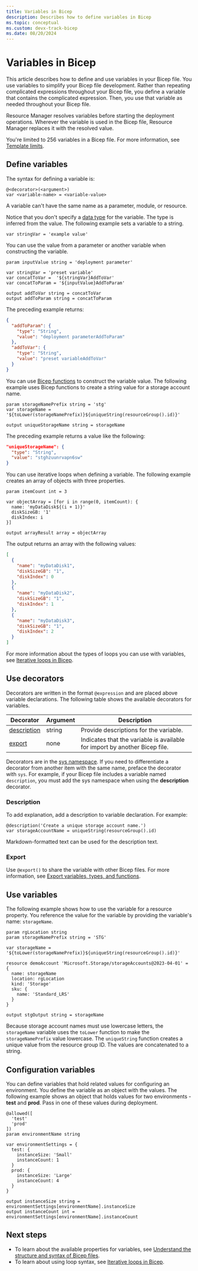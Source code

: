 ```yaml
---
title: Variables in Bicep
description: Describes how to define variables in Bicep
ms.topic: conceptual
ms.custom: devx-track-bicep
ms.date: 08/20/2024
---
```


# Variables in Bicep

This article describes how to define and use variables in your Bicep file. You use variables to simplify your Bicep file development. Rather than repeating complicated expressions throughout your Bicep file, you define a variable that contains the complicated expression. Then, you use that variable as needed throughout your Bicep file.

Resource Manager resolves variables before starting the deployment operations. Wherever the variable is used in the Bicep file, Resource Manager replaces it with the resolved value.

You're limited to 256 variables in a Bicep file. For more information, see [Template limits](../templates/best-practices.md#template-limits).

## Define variables

The syntax for defining a variable is:

```bicep
@<decorator>(<argument>)
var <variable-name> = <variable-value>
```

A variable can't have the same name as a parameter, module, or resource.

Notice that you don't specify a [data type](data-types.md) for the variable. The type is inferred from the value. The following example sets a variable to a string.

```bicep
var stringVar = 'example value'
```

You can use the value from a parameter or another variable when constructing the variable.

```bicep
param inputValue string = 'deployment parameter'

var stringVar = 'preset variable'
var concatToVar =  '${stringVar}AddToVar'
var concatToParam = '${inputValue}AddToParam'

output addToVar string = concatToVar
output addToParam string = concatToParam
```

The preceding example returns:

```json
{
  "addToParam": {
    "type": "String",
    "value": "deployment parameterAddToParam"
  },
  "addToVar": {
    "type": "String",
    "value": "preset variableAddToVar"
  }
}
```

You can use [Bicep functions](bicep-functions.md) to construct the variable value. The following example uses Bicep functions to create a string value for a storage account name.

```bicep
param storageNamePrefix string = 'stg'
var storageName = '${toLower(storageNamePrefix)}${uniqueString(resourceGroup().id)}'

output uniqueStorageName string = storageName
```

The preceding example returns a value like the following:

```json
"uniqueStorageName": {
  "type": "String",
  "value": "stghzuunrvapn6sw"
}
```

You can use iterative loops when defining a variable. The following example creates an array of objects with three properties.

```bicep
param itemCount int = 3

var objectArray = [for i in range(0, itemCount): {
  name: 'myDataDisk${(i + 1)}'
  diskSizeGB: '1'
  diskIndex: i
}]

output arrayResult array = objectArray
```

The output returns an array with the following values:

```json
[
  {
    "name": "myDataDisk1",
    "diskSizeGB": "1",
    "diskIndex": 0
  },
  {
    "name": "myDataDisk2",
    "diskSizeGB": "1",
    "diskIndex": 1
  },
  {
    "name": "myDataDisk3",
    "diskSizeGB": "1",
    "diskIndex": 2
  }
]
```

For more information about the types of loops you can use with variables, see [Iterative loops in Bicep](loops.md).

## Use decorators

Decorators are written in the format `@expression` and are placed above variable declarations. The following table shows the available decorators for variables.

| Decorator | Argument | Description |
| --------- | ----------- | ------- |
| [description](#description) | string | Provide descriptions for the variable. |
| [export](#export) | none | Indicates that the variable is available for import by another Bicep file. |

Decorators are in the [sys namespace](bicep-functions.md#namespaces-for-functions). If you need to differentiate a decorator from another item with the same name, preface the decorator with `sys`. For example, if your Bicep file includes a variable named `description`, you must add the sys namespace when using the **description** decorator.

### Description

To add explanation, add a description to variable declaration. For example:

```bicep
@description('Create a unique storage account name.')
var storageAccountName = uniqueString(resourceGroup().id)
```

Markdown-formatted text can be used for the description text.

### Export

Use `@export()` to share the variable with other Bicep files. For more information, see [Export variables, types, and functions](./bicep-import.md#export-variables-types-and-functions).

## Use variables

The following example shows how to use the variable for a resource property. You reference the value for the variable by providing the variable's name: `storageName`.

```bicep
param rgLocation string
param storageNamePrefix string = 'STG'

var storageName = '${toLower(storageNamePrefix)}${uniqueString(resourceGroup().id)}'

resource demoAccount 'Microsoft.Storage/storageAccounts@2023-04-01' = {
  name: storageName
  location: rgLocation
  kind: 'Storage'
  sku: {
    name: 'Standard_LRS'
  }
}

output stgOutput string = storageName
```

Because storage account names must use lowercase letters, the `storageName` variable uses the `toLower` function to make the `storageNamePrefix` value lowercase. The `uniqueString` function creates a unique value from the resource group ID. The values are concatenated to a string.

## Configuration variables

You can define variables that hold related values for configuring an environment. You define the variable as an object with the values. The following example shows an object that holds values for two environments - **test** and **prod**. Pass in one of these values during deployment.

```bicep
@allowed([
  'test'
  'prod'
])
param environmentName string

var environmentSettings = {
  test: {
    instanceSize: 'Small'
    instanceCount: 1
  }
  prod: {
    instanceSize: 'Large'
    instanceCount: 4
  }
}

output instanceSize string = environmentSettings[environmentName].instanceSize
output instanceCount int = environmentSettings[environmentName].instanceCount
```

## Next steps

- To learn about the available properties for variables, see [Understand the structure and syntax of Bicep files](file.md).
- To learn about using loop syntax, see [Iterative loops in Bicep](loops.md).
